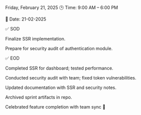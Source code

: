 Friday, February 21, 2025
🕒 Time: 9:00 AM – 6:00 PM

📆 Date: 21-02-2025

✅ SOD

Finalize SSR implementation.

Prepare for security audit of authentication module.

✅ EOD

Completed SSR for dashboard; tested performance.

Conducted security audit with team; fixed token vulnerabilities.

Updated documentation with SSR and security notes.

Archived sprint artifacts in repo.

Celebrated feature completion with team sync 🎉
